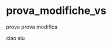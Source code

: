 # prova_modifiche_vs
prova
prova modifica

<!-- Inizia la cella di testo -->
ciao siu
<!-- Termina la cella di testo -->
